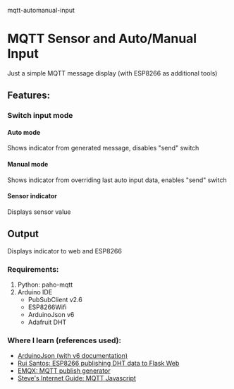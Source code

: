 mqtt-automanual-input

# MQTT Sensor and Auto/Manual Input

Just a simple MQTT message display (with ESP8266 as additional tools)

## Features:
### Switch input mode

#### Auto mode
    
Shows indicator from generated message, disables "send" switch
        
#### Manual mode
    
Shows indicator from overriding last auto input data, enables "send" switch
        
#### Sensor indicator

Displays sensor value

## Output

Displays indicator to web and ESP8266
  
### Requirements:
1. Python: paho-mqtt
2. Arduino IDE
    - PubSubClient v2.6
    - ESP8266Wifi
    - ArduinoJson v6
    - Adafruit DHT
  
### Where I learn (references used):
- [ArduinoJson (with v6 documentation)](https://arduinojson.org/)
- [Rui Santos: ESP8266 publishing DHT data to Flask Web](https://randomnerdtutorials.com/esp8266-publishing-dht22-readings-with-mqtt-to-raspberry-pi/)
- [EMQX: MQTT publish generator](https://www.emqx.io/blog/how-to-use-mqtt-in-python)
- [Steve's Internet Guide: MQTT Javascript](http://www.steves-internet-guide.com/using-javascript-mqtt-client-websockets/)
